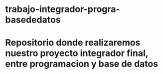 # trabajo-integrador-progra-basededatos
# Repositorio donde realizaremos nuestro proyecto integrador final, entre programacion y base de datos